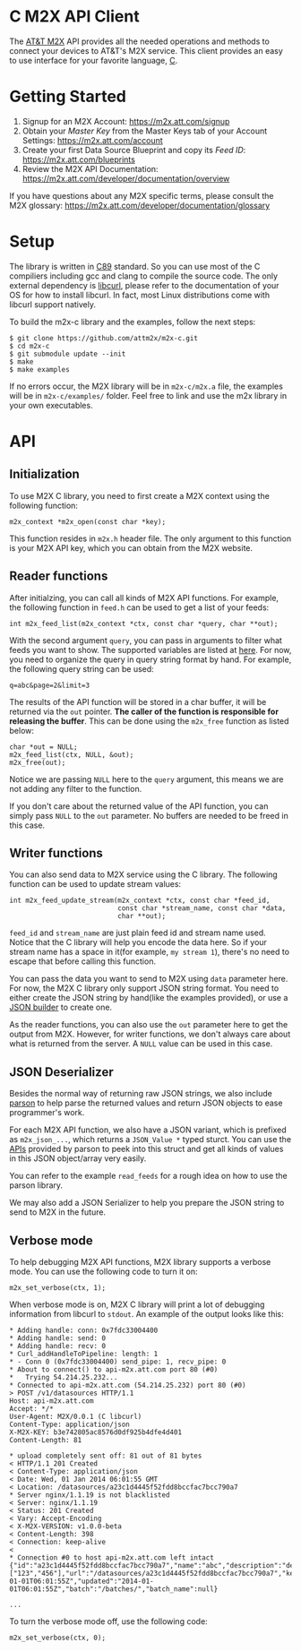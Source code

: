 C M2X API Client
=========================

The [AT&T M2X](https://m2x.att.com/) API provides all the needed operations and methods to connect your devices to AT&T's M2X service. This client provides an easy to use interface for your favorite language, [C](http://www.open-std.org/jtc1/sc22/wg14/).


Getting Started
===============
1. Signup for an M2X Account: https://m2x.att.com/signup
2. Obtain your *Master Key* from the Master Keys tab of your Account Settings: https://m2x.att.com/account
3. Create your first Data Source Blueprint and copy its *Feed ID*: https://m2x.att.com/blueprints
4. Review the M2X API Documentation: https://m2x.att.com/developer/documentation/overview

If you have questions about any M2X specific terms, please consult the M2X glossary: https://m2x.att.com/developer/documentation/glossary


Setup
=====

The library is written in [C89](http://en.wikipedia.org/wiki/ANSI_C) standard. So you can use most of the C compiliers including gcc and clang to compile the source code. The only external dependency is [libcurl](http://curl.haxx.se/libcurl/), please refer to the documentation of your OS for how to install libcurl. In fact, most Linux distributions come with libcurl support natively.

To build the m2x-c library and the examples, follow the next steps:

```
$ git clone https://github.com/attm2x/m2x-c.git
$ cd m2x-c
$ git submodule update --init
$ make
$ make examples
```

If no errors occur, the M2X library will be in `m2x-c/m2x.a` file, the examples will be in `m2x-c/examples/` folder. Feel free to link and use the m2x library in your own executables.

API
===

## Initialization

To use M2X C library, you need to first create a M2X context using the following function:

```
m2x_context *m2x_open(const char *key);
```

This function resides in `m2x.h` header file. The only argument to this function is your M2X API key, which you can obtain from the M2X website.

## Reader functions

After initialzing, you can call all kinds of M2X API functions. For example, the following function in `feed.h` can be used to get a list of your feeds:

```
int m2x_feed_list(m2x_context *ctx, const char *query, char **out);
```

With the second argument `query`, you can pass in arguments to filter what feeds you want to show. The supported variables are listed at [here](https://m2x.att.com/developer/documentation/feed#List-Search-Feeds). For now, you need to organize the query in query string format by hand. For example, the following query string can be used:

```
q=abc&page=2&limit=3
```

The results of the API function will be stored in a char buffer, it will be returned via the `out` pointer. **The caller of the function is responsible for releasing the buffer**. This can be done using the `m2x_free` function as listed below:

```
char *out = NULL;
m2x_feed_list(ctx, NULL, &out);
m2x_free(out);
```

Notice we are passing `NULL` here to the `query` argument, this means we are not adding any filter to the function.

If you don't care about the returned value of the API function, you can simply pass `NULL` to the `out` parameter. No buffers are needed to be freed in this case.

## Writer functions

You can also send data to M2X service using the C library. The following function can be used to update stream values:

```
int m2x_feed_update_stream(m2x_context *ctx, const char *feed_id,
                           const char *stream_name, const char *data,
                           char **out);
```

`feed_id` and `stream_name` are just plain feed id and stream name used. Notice that the C library will help you encode the data here. So if your stream name has a space in it(for example, `my stream 1`), there's no need to escape that before calling this function.

You can pass the data you want to send to M2X using `data` parameter here. For now, the M2X C library only support JSON string format. You need to either create the JSON string by hand(like the examples provided), or use a [JSON builder](http://www.json.org/) to create one.

As the reader functions, you can also use the `out` parameter here to get the output from M2X. However, for writer functions, we don't always care about what is returned from the server. A `NULL` value can be used in this case.


## JSON Deserializer

Besides the normal way of returning raw JSON strings, we also include [parson](https://github.com/kgabis/parson) to help parse the returned values and return JSON objects to ease programmer's work.

For each M2X API function, we also have a JSON variant, which is prefixed as `m2x_json_...`, which returns a `JSON_Value *` typed sturct. You can use the [APIs](https://github.com/kgabis/parson/blob/master/parson.h) provided by parson to peek into this struct and get all kinds of values in this JSON object/array very easily.

You can refer to the example `read_feeds` for a rough idea on how to use the parson library.

We may also add a JSON Serializer to help you prepare the JSON string to send to M2X in the future.

## Verbose mode

To help debugging M2X API functions, M2X library supports a verbose mode. You can use the following code to turn it on:

```
m2x_set_verbose(ctx, 1);
```

When verbose mode is on, M2X C library will print a lot of debugging information from libcurl to `stdout`. An example of the output looks like this:

```
* Adding handle: conn: 0x7fdc33004400
* Adding handle: send: 0
* Adding handle: recv: 0
* Curl_addHandleToPipeline: length: 1
* - Conn 0 (0x7fdc33004400) send_pipe: 1, recv_pipe: 0
* About to connect() to api-m2x.att.com port 80 (#0)
*   Trying 54.214.25.232...
* Connected to api-m2x.att.com (54.214.25.232) port 80 (#0)
> POST /v1/datasources HTTP/1.1
Host: api-m2x.att.com
Accept: */*
User-Agent: M2X/0.0.1 (C libcurl)
Content-Type: application/json
X-M2X-KEY: b3e742805ac8576d0df925b4dfe4d401
Content-Length: 81

* upload completely sent off: 81 out of 81 bytes
< HTTP/1.1 201 Created
< Content-Type: application/json
< Date: Wed, 01 Jan 2014 06:01:55 GMT
< Location: /datasources/a23c1d4445f52fdd8bccfac7bcc790a7
* Server nginx/1.1.19 is not blacklisted
< Server: nginx/1.1.19
< Status: 201 Created
< Vary: Accept-Encoding
< X-M2X-VERSION: v1.0.0-beta
< Content-Length: 398
< Connection: keep-alive
<
* Connection #0 to host api-m2x.att.com left intact
{"id":"a23c1d4445f52fdd8bccfac7bcc790a7","name":"abc","description":"def","visibility":"public","serial":null,"status":"enabled","feed":"/feeds/a23c1d4445f52fdd8bccfac7bcc790a7","tags":["123","456"],"url":"/datasources/a23c1d4445f52fdd8bccfac7bcc790a7","key":"0b28a57c811858f4c087fa3720e6f297","created":"2014-01-01T06:01:55Z","updated":"2014-01-01T06:01:55Z","batch":"/batches/","batch_name":null}

...
```

To turn the verbose mode off, use the following code:

```
m2x_set_verbose(ctx, 0);
```
